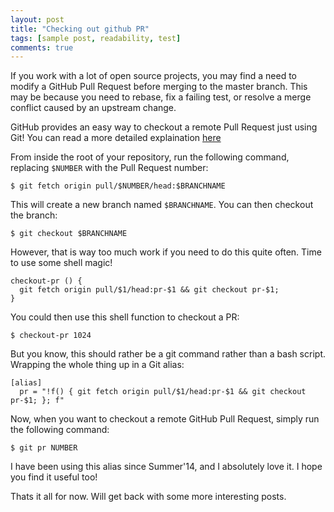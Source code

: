 ```yaml
---
layout: post
title: "Checking out github PR"
tags: [sample post, readability, test]
comments: true
---
```


If you work with a lot of open source projects, you may find a need to modify a GitHub Pull Request before merging to the master branch. This may be because you need to rebase, fix a failing test, or resolve a merge conflict caused by an upstream change.


GitHub provides an easy way to checkout a remote Pull Request just using Git! You can read a more detailed explaination [here](https://help.github.com/articles/checking-out-pull-requests-locally/)

From inside the root of your repository, run the following command, replacing `$NUMBER` with the Pull Request number:

```
$ git fetch origin pull/$NUMBER/head:$BRANCHNAME
```

This will create a new branch named `$BRANCHNAME`. You can then checkout the branch:

```
$ git checkout $BRANCHNAME
```

However, that is way too much work if you need to do this quite often. Time to use some shell magic!

```    
checkout-pr () {
  git fetch origin pull/$1/head:pr-$1 && git checkout pr-$1;
}
```

You could then use this shell function to checkout a PR:

```
$ checkout-pr 1024
```

But you know, this should rather be a git command rather than a bash script. Wrapping the whole thing up in a Git alias:

```
[alias]
  pr = "!f() { git fetch origin pull/$1/head:pr-$1 && git checkout pr-$1; }; f"
```

Now, when you want to checkout a remote GitHub Pull Request, simply run the following command:

```
$ git pr NUMBER
```

I have been using this alias since Summer'14, and I absolutely love it. I hope you find it useful too!

Thats it all for now. Will get back with some more interesting posts.
